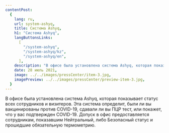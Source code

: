```yaml
---
contentPost:
  {
    lang: ru,
    url: system-ashyq,
    title: Система Ashyq,
    h1: "Система Ashyq",
    langButtonsLinks:
      [
        "/system-ashyq",
        "/system-ashyq/kz",
        "/system-ashyq/en",
      ],
    description: "В офисе была установлена система Ashyq, которая показывает ...",
    date: 28 июль 2021,
    image: ../../images/pressCenter/item-3.jpg,
    imagePreview: ../../images/pressCenter/preview-item-3.jpg,
  }
---
```


В офисе была установлена система Ashyq, которая показывает статус всех сотрудников и визитеров. Эта система определит, были ли вы вакцинированы против COVID-19, сдавали ли вы ПЦР тест, или покажет, что у вас подтвержден COVID-19. Допуск в офис предоставляется сотрудникам, показавшим Нейтральный, либо Безопасный статус и прошедшие обязательную термометрию.